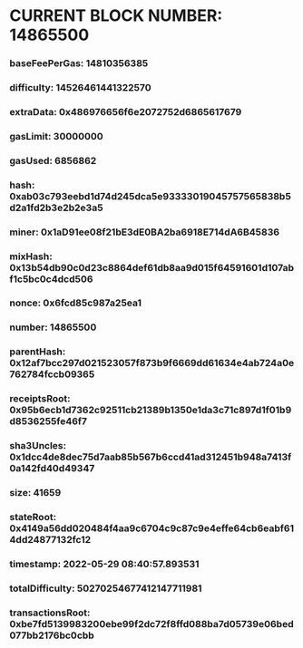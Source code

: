 # CURRENT BLOCK NUMBER: 14865500

### baseFeePerGas: 14810356385
### difficulty: 14526461441322570
### extraData: 0x486976656f6e2072752d6865617679
### gasLimit: 30000000
### gasUsed: 6856862
### hash: 0xab03c793eebd1d74d245dca5e93333019045757565838b5d2a1fd2b3e2b2e3a5
### miner: 0x1aD91ee08f21bE3dE0BA2ba6918E714dA6B45836
### mixHash: 0x13b54db90c0d23c8864def61db8aa9d015f64591601d107abf1c5bc0c4dcd506
### nonce: 0x6fcd85c987a25ea1
### number: 14865500
### parentHash: 0x12af7bcc297d021523057f873b9f6669dd61634e4ab724a0e762784fccb09365
### receiptsRoot: 0x95b6ecb1d7362c92511cb21389b1350e1da3c71c897d1f01b9d8536255fe46f7
### sha3Uncles: 0x1dcc4de8dec75d7aab85b567b6ccd41ad312451b948a7413f0a142fd40d49347
### size: 41659
### stateRoot: 0x4149a56dd020484f4aa9c6704c9c87c9e4effe64cb6eabf614dd24877132fc12
### timestamp: 2022-05-29 08:40:57.893531
### totalDifficulty: 50270254677412147711981
### transactionsRoot: 0xbe7fd5139983200ebe99f2dc72f8ffd088ba7d05739e06bed077bb2176bc0cbb
